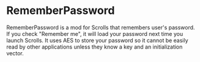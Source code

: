 RememberPassword
================

RememberPassword is a mod for Scrolls that remembers user's password. If you check "Remember me", it will load your password next time you launch Scrolls. It uses AES to store your password so it cannot be easily read by other applications unless they know a key and an initialization vector.
